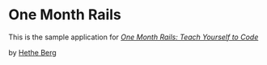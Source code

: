 # One Month Rails

This is the sample application for
[*One Month Rails: Teach Yourself to Code*](http://growthcode.github.io)

by [Hethe Berg](http://growthcode.github.io)
